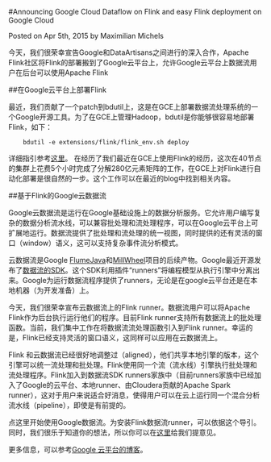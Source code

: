 #Announcing Google Cloud Dataflow on Flink and easy Flink deployment on Google Cloud

Posted on Apr 5th, 2015 by	Maximilian Michels

今天，我们很荣幸宣告Google和DataArtisans之间进行的深入合作，Apache Flink社区将Flink的部署搬到了Google云平台上，允许Google云平台上数据流用户在后台可以使用Apache Flink

##在Google云平台上部署Flink

最近，我们贡献了一个patch到bdutil上，这是在GCE上部署数据流处理系统的一个Google开源工具。为了在GCE上管理Hadoop，bdutil是你能够很容易地部署Flink，如下：

```
	bdutil -e extensions/flink/flink_env.sh deploy
```

详细指引参考[这里](https://ci.apache.org/projects/flink/flink-docs-master/setup/gce_setup.html)。
在经历了我们最近在GCE上使用Flink的经历，这次在40节点的集群上花费5个小时完成了分解280亿元素矩阵的工作，在GCE上对Flink进行自动化部署是很自然的一步。这个工作可以在最近的blog中找到相关内容。

##基于Flink的Google云数据流

Google云数据流是运行在Google基础设施上的数据分析服务。它允许用户编写复杂的数据分析流水线，可以兼容批处理和流处理程序，可以在Google云平台上可扩展地运行。数据流提供了批处理和流处理的统一视图，同时提供的还有灵活的窗口（window）语义，这可以支持复杂事件流分析模式。


云数据流是Google [FlumeJava](http://pages.cs.wisc.edu/~akella/CS838/F12/838-CloudPapers/FlumeJava.pdf)和[MillWheel](http://research.google.com/pubs/pub41378.html)项目的后续产物。Google最近开源发布了[数据流的SDK](https://github.com/GoogleCloudPlatform/DataflowJavaSDK)。这个SDK利用插件“runners”将编程模型从执行引擎中分离出来。Google为运行数据流程序提供了runners，无论是在google云平台还是在本地机器（为开发准备）上。

今天，我们很荣幸宣布云数据流上的Flink runner。数据流用户可以将Apache Flink作为后台执行运行他们的程序。目前Flink runner支持所有数据流上的批处理函数。当前，我们集中工作在将数据流流处理函数引入到Flink runner。幸运的是，Flink已经支持灵活的窗口语义，这同样可以应用在云数据流上。

Flink 和云数据流已经很好地调整过（aligned），他们共享本地引擎的版本，这个引擎可以统一流处理和批处理。Flink使用同一个流（流水线）引擎执行批处理和流处理程序。Flink加入到数据流SDK runners家族中（目前runners家族中已经加入了Google的云平台、本地runner、由Cloudera贡献的Apache Spark runner），这对于用户来说适合好消息，使得用户可以在云上运行同一个混合分析流水线（pipeline），即使是有前提的。

点这里开始使用Google数据流。为安装Flink数据流runner，可以依据这个导引。同时，我们很乐于知道你的想法，所以你可以在[这里](https://github.com/dataArtisans/flink-dataflow/issues)给我们提意见。

更多信息，可以参考[Google 云平台的博客](http://googlecloudplatform.blogspot.de/2015/03/announcing-Google-Cloud-Dataflow-runner-for-Apache-Flink.html)。
